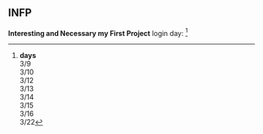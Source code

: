 ## INFP
**Interesting and Necessary my First Project**
login day: [^1]

[^1]: **days**\
3/9\
3/10\
3/12\
3/13\
3/14\
3/15\
3/16\
3/22
